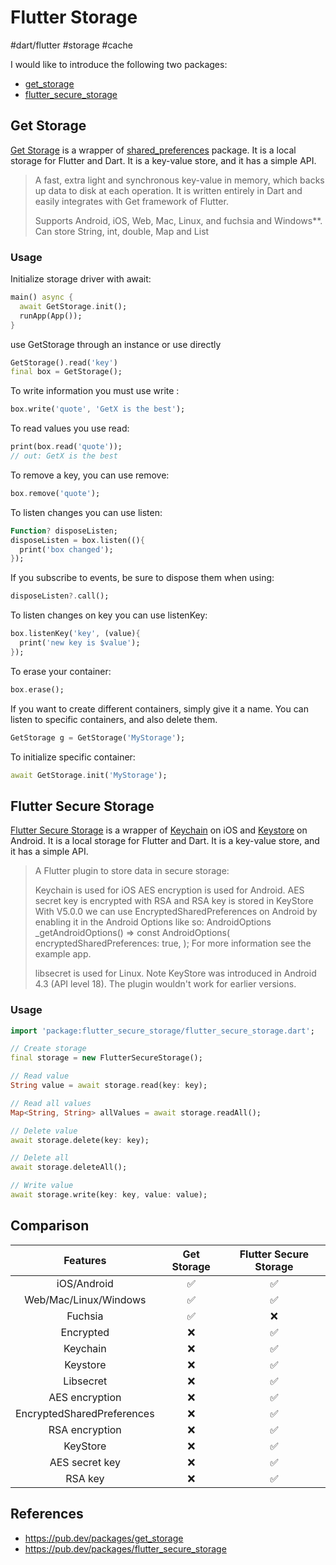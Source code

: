 # Flutter Storage

#dart/flutter #storage #cache

I would like to introduce the following two packages:

- [get_storage](https://pub.dev/packages/get_storage)
- [flutter_secure_storage](https://pub.dev/packages/flutter_secure_storage)

## Get Storage

[Get Storage](https://pub.dev/packages/get_storage) is a wrapper of [shared_preferences](https://pub.dev/packages/shared_preferences) package. It is a local storage for Flutter and Dart. It is a key-value store, and it has a simple API.

> A fast, extra light and synchronous key-value in memory, which backs up data to disk at each operation. It is written entirely in Dart and easily integrates with Get framework of Flutter.
>
> Supports Android, iOS, Web, Mac, Linux, and fuchsia and Windows**. Can store String, int, double, Map and List

### Usage

Initialize storage driver with await:

```dart
main() async {
  await GetStorage.init();
  runApp(App());
}
```

use GetStorage through an instance or use directly

```dart
GetStorage().read('key')
final box = GetStorage();
```

To write information you must use write :

```dart
box.write('quote', 'GetX is the best');
```

To read values you use read:

```dart
print(box.read('quote'));
// out: GetX is the best
```

To remove a key, you can use remove:

```dart
box.remove('quote');
```

To listen changes you can use listen:

```dart
Function? disposeListen;
disposeListen = box.listen((){
  print('box changed');
});
```

If you subscribe to events, be sure to dispose them when using:

```dart
disposeListen?.call();
```

To listen changes on key you can use listenKey:

```dart
box.listenKey('key', (value){
  print('new key is $value');
});
```

To erase your container:

```dart
box.erase();
```

If you want to create different containers, simply give it a name. You can listen to specific containers, and also delete them.

```dart
GetStorage g = GetStorage('MyStorage');
```

To initialize specific container:

```dart
await GetStorage.init('MyStorage');
```

## Flutter Secure Storage

[Flutter Secure Storage](https://pub.dev/packages/flutter_secure_storage) is a wrapper of [Keychain](https://developer.apple.com/documentation/security/keychain_services) on iOS and [Keystore](https://developer.android.com/training/articles/keystore) on Android. It is a local storage for Flutter and Dart. It is a key-value store, and it has a simple API.

> A Flutter plugin to store data in secure storage:
>
> Keychain is used for iOS
> AES encryption is used for Android. AES secret key is encrypted with RSA and RSA key is stored in KeyStore
> With V5.0.0 we can use EncryptedSharedPreferences on Android by enabling it in the Android Options like so:
> AndroidOptions _getAndroidOptions() => const AndroidOptions(
> encryptedSharedPreferences: true,
> );
> For more information see the example app.
>
> libsecret is used for Linux.
> Note KeyStore was introduced in Android 4.3 (API level 18). The plugin wouldn't work for earlier versions.

### Usage

```dart
import 'package:flutter_secure_storage/flutter_secure_storage.dart';

// Create storage
final storage = new FlutterSecureStorage();

// Read value
String value = await storage.read(key: key);

// Read all values
Map<String, String> allValues = await storage.readAll();

// Delete value
await storage.delete(key: key);

// Delete all
await storage.deleteAll();

// Write value
await storage.write(key: key, value: value);
```

## Comparison

| Features | Get Storage | Flutter Secure Storage |
| :------: | :---------: | :--------------------: |
|  iOS/Android  |    ✅    |          ✅           |
|  Web/Mac/Linux/Windows  |    ✅    |          ✅           |
|  Fuchsia  |    ✅    |          ❌           |
|  Encrypted  |    ❌    |          ✅           |
|  Keychain  |    ❌    |          ✅           |
|  Keystore  |    ❌    |          ✅           |
|  Libsecret  |    ❌    |          ✅           |
|  AES encryption  |    ❌    |          ✅           |
|  EncryptedSharedPreferences  |    ❌    |          ✅           |
|  RSA encryption  |    ❌    |          ✅           |
|  KeyStore  |    ❌    |          ✅           |
|  AES secret key  |    ❌    |          ✅           |
|  RSA key  |    ❌    |          ✅           |

## References

- <https://pub.dev/packages/get_storage>
- <https://pub.dev/packages/flutter_secure_storage>
